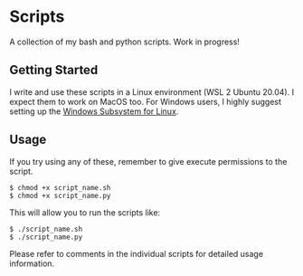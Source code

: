 # Scripts

A collection of my bash and python scripts. Work in progress!

## Getting Started

I write and use these scripts in a Linux environment (WSL 2 Ubuntu 20.04). I expect them to work on MacOS too. For Windows users, I highly suggest setting up the [Windows Subsystem for Linux](https://docs.microsoft.com/en-us/windows/wsl/install-win10).

## Usage

If you try using any of these, remember to give execute permissions to the script.

```
$ chmod +x script_name.sh
$ chmod +x script_name.py
```

This will allow you to run the scripts like:

```
$ ./script_name.sh
$ ./script_name.py
```

Please refer to comments in the individual scripts for detailed usage information.
